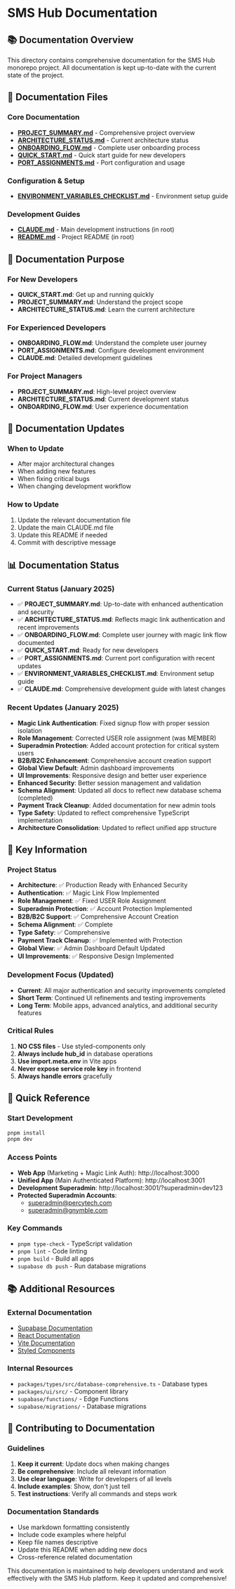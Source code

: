 # SMS Hub Documentation

## 📚 Documentation Overview

This directory contains comprehensive documentation for the SMS Hub monorepo project. All documentation is kept up-to-date with the current state of the project.

## 📖 Documentation Files

### Core Documentation
- **[PROJECT_SUMMARY.md](./PROJECT_SUMMARY.md)** - Comprehensive project overview
- **[ARCHITECTURE_STATUS.md](./ARCHITECTURE_STATUS.md)** - Current architecture status
- **[ONBOARDING_FLOW.md](./ONBOARDING_FLOW.md)** - Complete user onboarding process
- **[QUICK_START.md](./QUICK_START.md)** - Quick start guide for new developers
- **[PORT_ASSIGNMENTS.md](./PORT_ASSIGNMENTS.md)** - Port configuration and usage

### Configuration & Setup
- **[ENVIRONMENT_VARIABLES_CHECKLIST.md](./ENVIRONMENT_VARIABLES_CHECKLIST.md)** - Environment setup guide

### Development Guides
- **[CLAUDE.md](../CLAUDE.md)** - Main development instructions (in root)
- **[README.md](../README.md)** - Project README (in root)

## 🎯 Documentation Purpose

### For New Developers
- **QUICK_START.md**: Get up and running quickly
- **PROJECT_SUMMARY.md**: Understand the project scope
- **ARCHITECTURE_STATUS.md**: Learn the current architecture

### For Experienced Developers
- **ONBOARDING_FLOW.md**: Understand the complete user journey
- **PORT_ASSIGNMENTS.md**: Configure development environment
- **CLAUDE.md**: Detailed development guidelines

### For Project Managers
- **PROJECT_SUMMARY.md**: High-level project overview
- **ARCHITECTURE_STATUS.md**: Current development status
- **ONBOARDING_FLOW.md**: User experience documentation

## 🔄 Documentation Updates

### When to Update
- After major architectural changes
- When adding new features
- When fixing critical bugs
- When changing development workflow

### How to Update
1. Update the relevant documentation file
2. Update the main CLAUDE.md file
3. Update this README if needed
4. Commit with descriptive message

## 📊 Documentation Status

### Current Status (January 2025)
- ✅ **PROJECT_SUMMARY.md**: Up-to-date with enhanced authentication and security
- ✅ **ARCHITECTURE_STATUS.md**: Reflects magic link authentication and recent improvements
- ✅ **ONBOARDING_FLOW.md**: Complete user journey with magic link flow documented
- ✅ **QUICK_START.md**: Ready for new developers
- ✅ **PORT_ASSIGNMENTS.md**: Current port configuration with recent updates
- ✅ **ENVIRONMENT_VARIABLES_CHECKLIST.md**: Environment setup guide
- ✅ **CLAUDE.md**: Comprehensive development guide with latest changes

### Recent Updates (January 2025)
- **Magic Link Authentication**: Fixed signup flow with proper session isolation
- **Role Management**: Corrected USER role assignment (was MEMBER)
- **Superadmin Protection**: Added account protection for critical system users
- **B2B/B2C Enhancement**: Comprehensive account creation support
- **Global View Default**: Admin dashboard improvements
- **UI Improvements**: Responsive design and better user experience
- **Enhanced Security**: Better session management and validation
- **Schema Alignment**: Updated all docs to reflect new database schema (completed)
- **Payment Track Cleanup**: Added documentation for new admin tools
- **Type Safety**: Updated to reflect comprehensive TypeScript implementation
- **Architecture Consolidation**: Updated to reflect unified app structure

## 🎯 Key Information

### Project Status
- **Architecture**: ✅ Production Ready with Enhanced Security
- **Authentication**: ✅ Magic Link Flow Implemented
- **Role Management**: ✅ Fixed USER Role Assignment
- **Superadmin Protection**: ✅ Account Protection Implemented
- **B2B/B2C Support**: ✅ Comprehensive Account Creation
- **Schema Alignment**: ✅ Complete
- **Type Safety**: ✅ Comprehensive
- **Payment Track Cleanup**: ✅ Implemented with Protection
- **Global View**: ✅ Admin Dashboard Default Updated
- **UI Improvements**: ✅ Responsive Design Implemented

### Development Focus (Updated)
- **Current**: All major authentication and security improvements completed
- **Short Term**: Continued UI refinements and testing improvements
- **Long Term**: Mobile apps, advanced analytics, and additional security features

### Critical Rules
1. **NO CSS files** - Use styled-components only
2. **Always include hub_id** in database operations
3. **Use import.meta.env** in Vite apps
4. **Never expose service role key** in frontend
5. **Always handle errors** gracefully

## 🔧 Quick Reference

### Start Development
```bash
pnpm install
pnpm dev
```

### Access Points
- **Web App** (Marketing + Magic Link Auth): http://localhost:3000
- **Unified App** (Main Authenticated Platform): http://localhost:3001
- **Development Superadmin**: http://localhost:3001/?superadmin=dev123
- **Protected Superadmin Accounts**: 
  - superadmin@percytech.com
  - superadmin@gnymble.com

### Key Commands
- `pnpm type-check` - TypeScript validation
- `pnpm lint` - Code linting
- `pnpm build` - Build all apps
- `supabase db push` - Run database migrations

## 📚 Additional Resources

### External Documentation
- [Supabase Documentation](https://supabase.com/docs)
- [React Documentation](https://react.dev)
- [Vite Documentation](https://vitejs.dev)
- [Styled Components](https://styled-components.com)

### Internal Resources
- `packages/types/src/database-comprehensive.ts` - Database types
- `packages/ui/src/` - Component library
- `supabase/functions/` - Edge Functions
- `supabase/migrations/` - Database migrations

## 🤝 Contributing to Documentation

### Guidelines
1. **Keep it current**: Update docs when making changes
2. **Be comprehensive**: Include all relevant information
3. **Use clear language**: Write for developers of all levels
4. **Include examples**: Show, don't just tell
5. **Test instructions**: Verify all commands and steps work

### Documentation Standards
- Use markdown formatting consistently
- Include code examples where helpful
- Keep file names descriptive
- Update this README when adding new docs
- Cross-reference related documentation

This documentation is maintained to help developers understand and work effectively with the SMS Hub platform. Keep it updated and comprehensive!